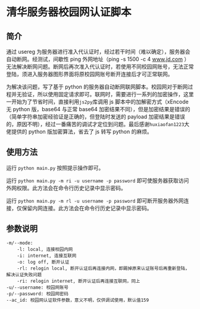 # 清华服务器校园网认证脚本

## 简介

通过 usereg 为服务器进行准入代认证时，经过若干时间（难以确定），服务器会自动断网。经测试，间歇性 ping 外网地址（ping -s 1500 -c 4 www.jd.com ）无法解决断网问题。断网后再次准入代认证时，若使用不同校园网账号，无法正常登陆，须进入服务器图形界面将原校园网账号断开连接后才可正常联网。

为解决该问题，写了基于 python 的服务器自动断网联网脚本。校园网对于断网过程并无验证，所以使用固定请求即可。联网时，需要进行一系列的加密操作，这里一开始为了节省时间，直接利用`js2py`库调用 js 脚本中的加解密方式（xEncode 无 python 版，base64 与正常 base64 加密结果不同），但是加密结果是错误的（简单字符串加密经验证是正确的，但登陆时发送的 payload 加密结果是错误的，原因不明），经过一番痛苦的调试才定位到问题。最后感谢`huxiaofan1223`大佬提供的 python 版加密算法，省去了 js 转写 python 的麻烦。

## 使用方法

运行 `python main.py` 按照提示操作即可。

运行 `python main.py -m ri -u username -p password` 即可使服务器获取访问外网权限。此方法会在命令行历史记录中显示密码。

运行 `python main.py -m rl -u username -p password` 即可断开服务器外网连接，仅保留内网连接。此方法会在命令行历史记录中显示密码。

## 参数说明

```text
-m/--mode:
    -l: local, 连接校园内网
    -i: internet, 连接互联网
    -o: log off, 断开认证
    -rl: relogin local, 断开认证后再连接内网，即踢掉原来认证账号后再重新登陆，解决认证失败问题
    -ri: relogin internet, 断开认证后再连接互联网，同上
-u/--username: 校园网账号
-p/--password: 校园网密码
--ac_id: 校园网认证软件参数，意义不明，仅供调试使用，默认值159
```
